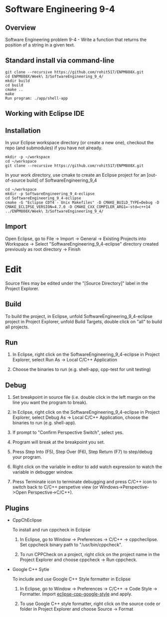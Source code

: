 # Software Engineering 9-4

## Overview

Software Engineering problem 9-4 - Write a function that returns the position of a string in a given text.

## Standard install via command-line
```
git clone --recursive https://github.com/rohit517/ENPM808X.git
cd ENPM808X/Week\ 3/SoftwareEngineering_9_4/
mkdir build
cd build
cmake ..
make
Run program: ./app/shell-app
```

## Working with Eclipse IDE ##

## Installation

In your Eclipse workspace directory (or create a new one), checkout the repo (and submodules) if you have not already.
```
mkdir -p ~/workspace
cd ~/workspace
git clone --recursive https://github.com/rohit517/ENPM808X.git
```

In your work directory, use cmake to create an Eclipse project for an [out-of-source build] of SoftwareEngineering_9_4

```
cd ~/workspace
mkdir -p SoftwareEngineering_9_4-eclipse
cd SoftwareEngineering_9_4-eclipse
cmake -G "Eclipse CDT4 - Unix Makefiles" -D CMAKE_BUILD_TYPE=Debug -D CMAKE_ECLIPSE_VERSION=4.7.0 -D CMAKE_CXX_COMPILER_ARG1=-std=c++14 ../ENPM808X/Week\ 3/SoftwareEngineering_9_4/
```

## Import

Open Eclipse, go to File -> Import -> General -> Existing Projects into Workspace -> 
Select "SoftwareEngineering_9_4-eclipse" directory created previously as root directory -> Finish

# Edit

Source files may be edited under the "[Source Directory]" label in the Project Explorer.


## Build

To build the project, in Eclipse, unfold SoftwareEngineering_9_4-eclipse project in Project Explorer,
unfold Build Targets, double click on "all" to build all projects.

## Run

1. In Eclipse, right click on the SoftwareEngineering_9_4-eclipse in Project Explorer,
select Run As -> Local C/C++ Application

2. Choose the binaries to run (e.g. shell-app, cpp-test for unit testing)


## Debug


1. Set breakpoint in source file (i.e. double click in the left margin on the line you want 
the program to break).

2. In Eclipse, right click on the SoftwareEngineering_9_4-eclipse in Project Explorer, select Debug As -> 
Local C/C++ Application, choose the binaries to run (e.g. shell-app).

3. If prompt to "Confirm Perspective Switch", select yes.

4. Program will break at the breakpoint you set.

5. Press Step Into (F5), Step Over (F6), Step Return (F7) to step/debug your program.

6. Right click on the variable in editor to add watch expression to watch the variable in 
debugger window.

7. Press Terminate icon to terminate debugging and press C/C++ icon to switch back to C/C++ 
perspetive view (or Windows->Perspective->Open Perspective->C/C++).


## Plugins

- CppChEclipse

    To install and run cppcheck in Eclipse

    1. In Eclipse, go to Window -> Preferences -> C/C++ -> cppcheclipse.
    Set cppcheck binary path to "/usr/bin/cppcheck".

    2. To run CPPCheck on a project, right click on the project name in the Project Explorer 
    and choose cppcheck -> Run cppcheck.


- Google C++ Sytle

    To include and use Google C++ Style formatter in Eclipse

    1. In Eclipse, go to Window -> Preferences -> C/C++ -> Code Style -> Formatter. 
    Import [eclipse-cpp-google-style][reference-id-for-eclipse-cpp-google-style] and apply.

    2. To use Google C++ style formatter, right click on the source code or folder in 
    Project Explorer and choose Source -> Format

[reference-id-for-eclipse-cpp-google-style]: https://raw.githubusercontent.com/google/styleguide/gh-pages/eclipse-cpp-google-style.xml
